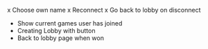 x Choose own name
x Reconnect
x Go back to lobby on disconnect
- Show current games user has joined
- Creating Lobby with button
- Back to lobby page when won
